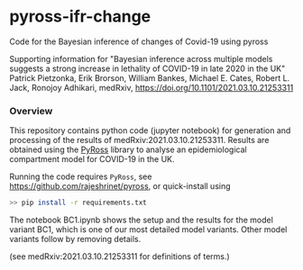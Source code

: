 # pyross-ifr-change
Code for the Bayesian inference of changes of Covid-19 using pyross

Supporting information for "Bayesian inference across multiple models suggests a strong increase in lethality of COVID-19 in late 2020 in the UK"
Patrick Pietzonka, Erik Brorson, William Bankes, Michael E. Cates, Robert L. Jack, Ronojoy Adhikari, medRxiv, https://doi.org/10.1101/2021.03.10.21253311

### Overview

This repository contains python code (jupyter notebook) for generation and processing of the results of medRxiv:2021.03.10.21253311. Results are obtained using the [PyRoss](https://github.com/rajeshrinet/pyross) library to analyse an epidemiological compartment model for COVID-19 in the UK.

Running the code requires `PyRoss`, see
<https://github.com/rajeshrinet/pyross>, or quick-install using
```bash
>> pip install -r requirements.txt
```

The notebook BC1.ipynb shows the setup and the results for the model variant BC1, which is one of our most detailed model variants. Other model variants follow by removing details.

(see medRxiv:2021.03.10.21253311 for definitions of terms.)

